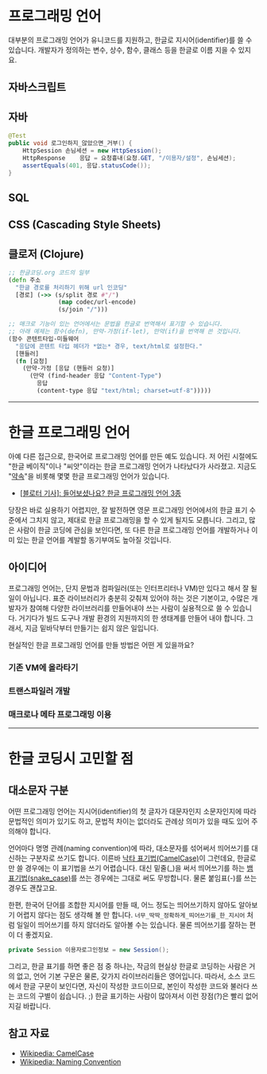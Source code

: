# 프로그래밍 언어

대부분의 프로그래밍 언어가 유니코드를 지원하고, 한글로 지시어(identifier)를 쓸 수 있습니다. 개발자가 정의하는 변수, 상수, 함수, 클래스 등을 한글로 이름 지을 수 있지요.

## 자바스크립트

<div data-remote="/src/javascript/mileage-ko.js" data-type="소스코드" data-lang="javascript"></div>

## 자바

``` java
@Test
public void 로그인하지_않았으면_거부() {
    HttpSession 손님세션 = new HttpSession();
    HttpResponse    응답 = 요청흉내(요청.GET, "/이용자/설정", 손님세션);
    assertEquals(401, 응답.statusCode());
}

```

## SQL

<div data-remote="/src/sql/프로젝트.sql" data-type="소스코드"></div>

## CSS (Cascading Style Sheets)

<div data-remote="/src/css/한글코딩.css" data-type="소스코드"></div>

## 클로저 (Clojure)

``` clojure
;; 한글코딩.org 코드의 일부
(defn 주소
  "한글 경로를 처리하기 위해 url 인코딩"
  [경로] (->> (s/split 경로 #"/")
              (map codec/url-encode)
              (s/join "/")))

;; 매크로 기능이 있는 언어에서는 문법을 한글로 번역해서 표기할 수 있습니다.
;; 아래 예제는 함수(defn), 만약-가정(if-let), 만약(if)을 번역해 쓴 것입니다.
(함수 콘텐트타입-미들웨어
  "응답에 콘텐트 타입 헤더가 *없는* 경우, text/html로 설정한다."
  [핸들러]
  (fn [요청]
    (만약-가정 [응답 (핸들러 요청)]
      (만약 (find-header 응답 "Content-Type")
        응답
        (content-type 응답 "text/html; charset=utf-8")))))
```

---------------------------


# 한글 프로그래밍 언어

아예 다른 접근으로, 한국어로 프로그래밍 언어를 만든 예도 있습니다. 저 어린 시절에도 "한글 베이직"이나 "씨앗"이라는 한글 프로그래밍 언어가 나타났다가 사라졌고. 지금도 "[약속](http://yaksok.org)"을 비롯해 몇몇 한글 프로그래밍 언어가 있습니다.

* [[블로터 기사]: 들어보셨나요? 한글 프로그래밍 언어 3종](http://www.bloter.net/archives/240918)

당장은 바로 실용하기 어렵지만, 잘 발전하면 영문 프로그래밍 언어에서의 한글 표기 수준에서 그치지 않고, 제대로 한글 프로그래밍을 할 수 있게 될지도 모릅니다. 그리고, 많은 사람이 한글 코딩에 관심을 보인다면, 또 다른 한글 프로그래밍 언어를 개발하거나 이미 있는 한글 언어를 계발할 동기부여도 높아질 것입니다.

## 아이디어

프로그래밍 언어는, 단지 문법과 컴파일러(또는 인터프리터나 VM)만 있다고 해서 잘 될 일이 아닙니다. 표준 라이브러리가 충분히 갖춰져 있어야 하는 것은 기본이고, 수많은 개발자가 참여해 다양한 라이브러리를 만들어내야 쓰는 사람이 실용적으로 쓸 수 있습니다. 거기다가 빌드 도구나 개발 환경의 지원까지의 한 생태계를 만들어 내야 합니다. 그래서, 지금 밑바닥부터 만들기는 쉽지 않은 일입니다.

현실적인 한글 프로그래밍 언어를 만들 방법은 어떤 게 있을까요?

### 기존 VM에 올라타기


### 트랜스파일러 개발

### 매크로나 메타 프로그래밍 이용

---------------------------

# 한글 코딩시 고민할 점

## 대소문자 구분

어떤 프로그래밍 언어는 지시어(identifier)의 첫 글자가 대문자인지 소문자인지에 따라 문법적인 의미가 있기도 하고, 문법적 차이는 없더라도 관례상 의미가 있을 때도 있어 주의해야 합니다.

언어마다 명명 관례(naming convention)에 따라, 대소문자를 섞어써서 띄어쓰기를 대신하는 구분자로 쓰기도 합니다. 이른바 [낙타 표기법(CamelCase)](https://en.wikipedia.org/wiki/CamelCase)이 그런데요, 한글로만 쓸 경우에는 이 표기법을 쓰기 어렵습니다. 대신 밑줄(_)을 써서 띄어쓰기를 하는 [뱀 표기법(snake_case)]()를 쓰는 경우에는 그대로 써도 무방합니다. 물론 붙임표(-)를 쓰는 경우도 괜찮고요.

한편, 한국어 단어를 조합한 지시어를 만들 때, 어느 정도는 띄어쓰기하지 않아도 알아보기 어렵지 않다는 점도 생각해 볼 만 합니다. `너무_딱딱_정확하게_띄어쓰기를_한_지시어` 처럼 일일이 띄어쓰기를 하지 않더라도 알아볼 수는 있습니다. 물론 띄어쓰기를 잘하는 편이 더 좋겠지요.

``` java
private Session 이용자로그인정보 = new Session();
```

그리고, 한글 표기를 하면 좋은 점 중 하나는, 작금의 현실상 한글로 코딩하는 사람은 거의 없고, 언어 기본 구문은 물론, 갖가지 라이브러리들은 영어입니다. 따라서, 소스 코드에서 한글 구문이 보인다면, 자신이 작성한 코드이므로, 본인이 작성한 코드와 불러다 쓰는 코드의 구별이 쉽습니다. ;) 한글 표기하는 사람이 많아져서 이런 장점(?)은 빨리 없어지길 바랍니다.


## 참고 자료

* [Wikipedia: CamelCase](https://en.wikipedia.org/wiki/CamelCase)
* [Wikipedia: Naming Convention][1]

[1]: https://en.wikipedia.org/wiki/Naming_convention_(programming)
